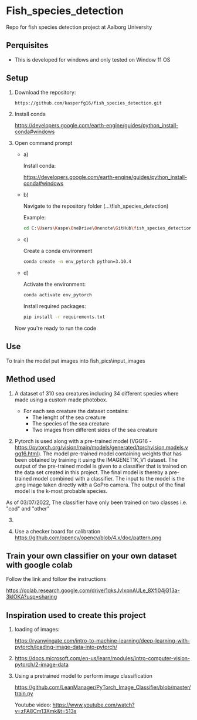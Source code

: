 # Fish_species_detection

Repo for fish species detection project at Aalborg University

## Perquisites

- This is developed for windows and only tested on Window 11 OS

## Setup

1. Download the repository:

    ``` bash
    https://github.com/kasperfg16/fish_species_detection.git
    ```

2. Install conda

    <https://developers.google.com/earth-engine/guides/python_install-conda#windows>

3. Open command prompt

    - a)

        Install conda:

        <https://developers.google.com/earth-engine/guides/python_install-conda#windows>

    - b)

        Navigate to the repository folder (...\fish_species_detection)

        Example:

        ``` bash
        cd C:\Users\Kaspe\OneDrive\Onenote\GitHub\fish_species_detection
        ```

    - c)

        Create a conda environment

        ``` bash
        conda create -n env_pytorch python=3.10.4
        ```

    - d)

        Activate the environment:

        ``` bash
        conda activate env_pytorch
        ```

        Install required packages:

        ``` bash
        pip install -r requirements.txt
        ```

    Now you're ready to run the code

## Use

To train the model put images into fish_pics\input_images

## Method used

1. A dataset of 310 sea creatures including 34 different species where made using a custom made photobox.
    - For each sea creature the dataset contains:
        - The lenght of the sea creature
        - The species of the sea creature
        - Two images from different sides of the sea creature

2. Pytorch is used along with a pre-trained model (VGG16 - <https://pytorch.org/vision/main/models/generated/torchvision.models.vgg16.html>). The model pre-trained model containing weights that has been obtained by training it using the IMAGENET1K_V1 dataset. The output of the pre-trained model is given to a classifier that is trained on the data set created in this project. The final model is thereby a pre-trained model combined with a classifier. The input to the model is the .png image taken directly with a GoPro camera. The output of the final model is the k-most probable species.

As of 03/07/2022, The classifier have only been trained on two classes i.e. "cod" and "other"

3.

1. Use a checker board for calibration <https://github.com/opencv/opencv/blob/4.x/doc/pattern.png>

## Train your own classifier on your own dataset with google colab

Follow the link and follow the instructions

<https://colab.research.google.com/drive/1qksJvIxpnAULe_8XfI04jG13a-3klOKA?usp=sharing>

## Inspiration used to create this project

1. loading of images:

    <https://ryanwingate.com/intro-to-machine-learning/deep-learning-with-pytorch/loading-image-data-into-pytorch/>

2. <https://docs.microsoft.com/en-us/learn/modules/intro-computer-vision-pytorch/2-image-data>

3. Using a pretrained model to perform image classification

    <https://github.com/LeanManager/PyTorch_Image_Classifier/blob/master/train.py>

    Youtube video: <https://www.youtube.com/watch?v=zFA8Cm13Xmk&t=513s>

